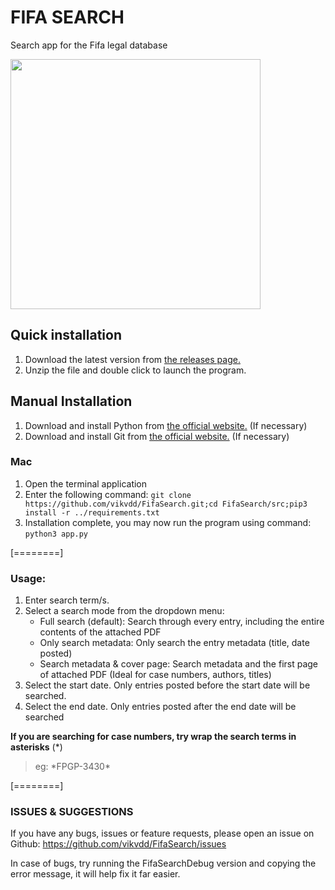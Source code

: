 # FIFA SEARCH 
Search app for the Fifa legal database

<img src="https://user-images.githubusercontent.com/28729745/181655579-6569bff2-1e85-4885-8f73-27ac7bfb2d30.png" width="400" />

## Quick installation 

1. Download the latest version from [the releases page.](https://github.com/vikvdd/FifaSearch/releases/)
2. Unzip the file and double click to launch the program.

## Manual Installation

1. Download  and install Python from [the official website.](https://www.python.org/) (If necessary)
2. Download and install Git from [the official website.](https://git-scm.com/downloads) (If necessary)

### Mac
1. Open the terminal application
2. Enter the following command: `git clone https://github.com/vikvdd/FifaSearch.git;cd FifaSearch/src;pip3 install -r ../requirements.txt`
3. Installation complete, you may now run the program using command: `python3 app.py`

[========]


### Usage:
1. Enter search term/s.
2. Select a search mode from the dropdown menu:
    - Full search (default): Search through every entry, including the entire contents of the attached PDF
    - Only search metadata: Only search the entry metadata (title, date posted) 
    - Search metadata & cover page: Search metadata and the first page of attached PDF (Ideal for case numbers, authors, titles)
3. Select the start date. Only entries posted before the start date will be searched.
4. Select the end date. Only entries posted after the end date will be searched


**If you are searching for case numbers, try wrap the search terms in asterisks** (*)
> eg: \*FPGP-3430\*

[========]

### ISSUES & SUGGESTIONS
If you have any bugs, issues or feature requests, please open an issue on Github:
https://github.com/vikvdd/FifaSearch/issues

In case of bugs, try running the FifaSearchDebug version and copying the error message, it will help fix it far easier.
